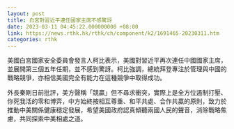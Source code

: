 ```yaml
---
layout: post
title: 白宮對習近平連任國家主席不感驚訝
date: 2023-03-11 04:45:22.000000000 +08:00
link: https://news.rthk.hk/rthk/ch/component/k2/1691465-20230311.htm
categories: rthk
---
```


美國白宮國家安全委員會發言人柯比表示，美國對習近平再次連任中國國家主席，並展開第三個五年任期，並不感到驚訝。柯比強調，總統拜登專注於管理與中國的戰略競爭，亦相信美國完全有能力在這種競爭中取得成功。

外長秦剛日前批評，美方聲稱「競贏」但不尋求衝突，實際上是全方位遏制打壓、你死我活的零和博弈，中方始終按相互尊重、和平共處、合作共贏的原則，致力於推動中美關係健康穩定發展，希望美國政府認真傾聽兩國人民的聲音，消除戰略焦慮，共同探索中美相處之道。
